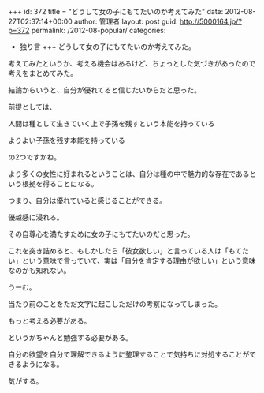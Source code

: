 +++
id: 372
title = "どうして女の子にもてたいのか考えてみた"
date: 2012-08-27T02:37:14+00:00
author: 管理者
layout: post
guid: http://5000164.jp/?p=372
permalink: /2012-08-popular/
categories:
  - 独り言
+++
どうして女の子にもてたいのか考えてみた。
  
考えてみたというか、考える機会はあるけど、ちょっとした気づきがあったので考えをまとめてみた。 

結論からいうと、自分が優れてると信じたいからだと思った。 

前提としては、
  
人間は種として生きていく上で子孫を残すという本能を持っている
  
よりよい子孫を残す本能を持っている
  
の2つですかね。 

より多くの女性に好まれるということは、自分は種の中で魅力的な存在であるという根拠を得ることになる。
  
つまり、自分は優れていると感じることができる。
  
優越感に浸れる。
  
その自尊心を満たすために女の子にもてたいのだと思った。
  
これを突き詰めると、もしかしたら「彼女欲しい」と言っている人は「もてたい」という意味で言っていて、実は「自分を肯定する理由が欲しい」という意味なのかも知れない。 

うーむ。
  
当たり前のことをただ文字に起こしただけの考察になってしまった。
  
もっと考える必要がある。
  
というかちゃんと勉強する必要がある。 

自分の欲望を自分で理解できるように整理することで気持ちに対処することができるようになる。
  
気がする。